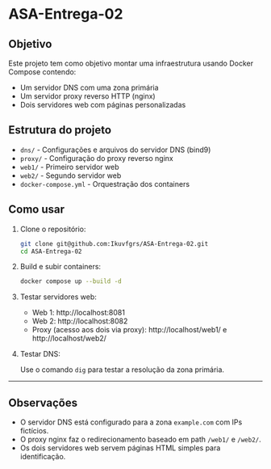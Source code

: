 # ASA-Entrega-02

## Objetivo

Este projeto tem como objetivo montar uma infraestrutura usando Docker Compose contendo:

- Um servidor DNS com uma zona primária
- Um servidor proxy reverso HTTP (nginx)
- Dois servidores web com páginas personalizadas

## Estrutura do projeto

- `dns/` - Configurações e arquivos do servidor DNS (bind9)
- `proxy/` - Configuração do proxy reverso nginx
- `web1/` - Primeiro servidor web
- `web2/` - Segundo servidor web
- `docker-compose.yml` - Orquestração dos containers

## Como usar

1. Clone o repositório:

   ```bash
   git clone git@github.com:Ikuvfgrs/ASA-Entrega-02.git
   cd ASA-Entrega-02
   ```

2. Build e subir containers:

   ```bash
   docker compose up --build -d
   ```

3. Testar servidores web:

   - Web 1: http://localhost:8081
   - Web 2: http://localhost:8082
   - Proxy (acesso aos dois via proxy): http://localhost/web1/ e http://localhost/web2/

4. Testar DNS:

   Use o comando `dig` para testar a resolução da zona primária.

---

## Observações

- O servidor DNS está configurado para a zona `example.com` com IPs fictícios.
- O proxy nginx faz o redirecionamento baseado em path `/web1/` e `/web2/`.
- Os dois servidores web servem páginas HTML simples para identificação.
